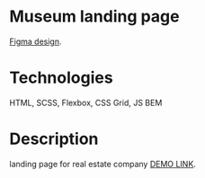 # Museum landing page
[Figma design](https://www.figma.com/file/cRBCqE06cDrY3s4jX7h3iY/%D0%9D%D0%90%D0%9C%D0%A3-(Edit)?node-id=0%3A1).

# Technologies
HTML, SCSS, Flexbox, CSS Grid, JS
BEM

# Description
landing page for real estate company
[DEMO LINK](https://Dima-Batiuk.github.io/layout_museum/).
